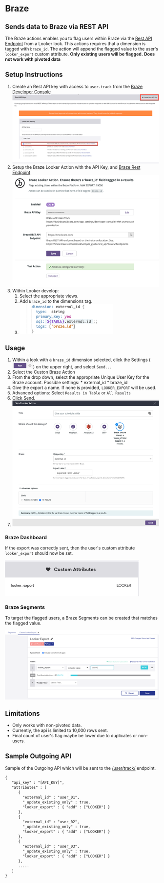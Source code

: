 # Braze
## Sends data to Braze via REST API
The Braze actions enables you to flag users within Braze via the [Rest API Endpoint](https://www.braze.com/docs/developer_guide/rest_api/user_data/#user-track-request) from a Looker look. This actions requires that a dimension is tagged with `braze_id`.  The action will append the flagged value to the user's `looker_export` custom attribute.
**Only existing users will be flagged.**
**Does not work with pivoted data**

## Setup Instructions
  1. Create an Rest API key with access to `user.track` from the [Braze Developer Console](https://dashboard.braze.com/app_settings/developer_console/) ![](braze_api_key.png)
  2. Setup the Braze Looker Action with the API Key, and [Braze Rest Endpoint](https://www.braze.com/docs/developer_guide/rest_api/basics/#endpoints) ![](braze_action.png)
  3. Within Looker develop:
     1. Select the appropriate views.
     2. Add `braze_id` to the dimensions tag.
     3. ![](braze_id.png)

## Usage
  1. Within a look with a `braze_id` dimension selected, click the Settings (![](looker_settings.png)) on the upper right, and select `Send...`
  2. Select the Custon Braze Action
  3. From the drop down, select the appropriate Unique User Key for the Braze account. Possible settings:
    * external_id
    * braze_id
  4. Give the export a name. If none is provided, `LOOKER_EXPORT` will be used.
  5. Advanced options: Select `Results in Table` or `All Results`
  6. Click Send.
  7. ![](braze_action_send.png)

### Braze Dashboard
If the export was correctly sent, then the user's custom attribute `looker_export` should now be set.

![](braze_custom_attributes.png)

### Braze Segments
To target the flagged users, a Braze Segments can be created that matches the flagged value.

![](braze_segments.png)

## Limitations
  * Only works with non-pivoted data.
  * Currently, the api is limited to 10,000 rows sent.
  * Final count of user's flag maybe be lower due to duplicates or non-users.  

## Sample Outgoing API
Sample of the Outgoing API which will be sent to the [/user/track/](https://www.braze.com/docs/developer_guide/rest_api/user_data/#user-track-request) endpoint.
```
{
   "api_key" : "[API_KEY]",
   "attributes" : [
      {
        "external_id" : "user_01",
        "_update_existing_only" : true,
        "looker_export" : { "add" : ["LOOKER"] }
      },
      {
        "external_id" : "user_02",
        "_update_existing_only" : true,
        "looker_export" : { "add" : ["LOOKER"] }
      },
      {
        "external_id" : "user_03",
        "_update_existing_only" : true,
        "looker_export" : { "add" : ["LOOKER"] }
      },
      .....
   ]
}
```
